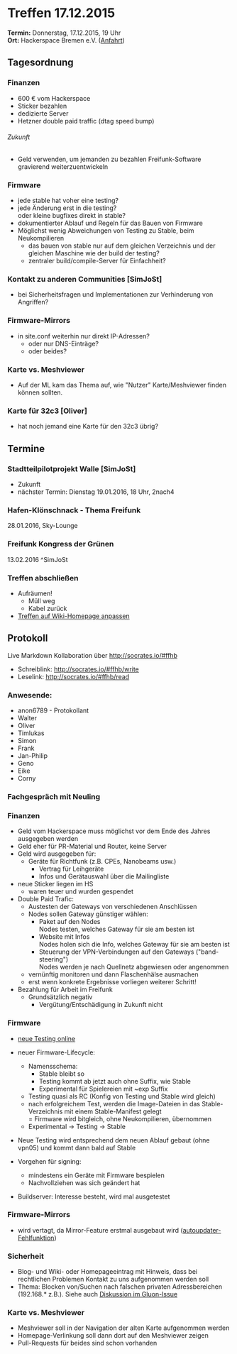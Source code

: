 # Treffen 17.12.2015
**Termin:** Donnerstag, 17.12.2015, 19 Uhr  
**Ort:** Hackerspace Bremen e.V. ([Anfahrt](https://www.hackerspace-bremen.de/anfahrt/))

## Tagesordnung
### Finanzen
* 600 € vom Hackerspace
* Sticker bezahlen
* dedizierte Server
* Hetzner double paid traffic (dtag speed bump)

###### Zukunft
* Geld verwenden, um jemanden zu bezahlen Freifunk-Software gravierend weiterzuentwickeln

### Firmware
* jede stable hat voher eine testing?
* jede Änderung erst in die testing?  
  oder kleine bugfixes direkt in stable?
* dokumentierter Ablauf und Regeln für das Bauen von Firmware
* Möglichst wenig Abweichungen von Testing zu Stable, beim Neukompilieren
  * das bauen von stable nur auf dem gleichen Verzeichnis und der gleichen Maschine wie der build der testing?
  * zentraler build/compile-Server für Einfachheit?

### Kontakt zu anderen Communities [SimJoSt]
* bei Sicherheitsfragen und Implementationen zur Verhinderung von Angriffen?

### Firmware-Mirrors
* in site.conf weiterhin nur direkt IP-Adressen?
  * oder nur DNS-Einträge?
  * oder beides?

### Karte vs. Meshviewer
* Auf der ML kam das Thema auf, wie "Nutzer" Karte/Meshviewer finden können sollten.

### Karte für 32c3 [Oliver]
* hat noch jemand eine Karte für den 32c3 übrig?


## Termine
### Stadtteilpilotprojekt Walle [SimJoSt]
* Zukunft
* nächster Termin: Dienstag 19.01.2016, 18 Uhr, 2nach4

### Hafen-Klönschnack - Thema Freifunk
28.01.2016, Sky-Lounge

### Freifunk Kongress der Grünen
13.02.2016 ^SimJoSt


### Treffen abschließen
* Aufräumen!
  * Müll weg
  * Kabel zurück
* [Treffen auf Wiki-Homepage anpassen](Home)


## Protokoll
Live Markdown Kollaboration über http://socrates.io/#ffhb
* Schreiblink: http://socrates.io/#ffhb/write
* Leselink: http://socrates.io/#ffhb/read

### Anwesende:
* anon6789 - Protokollant
* Walter
* Oliver
* Timlukas
* Simon
* Frank
* Jan-Philip
* Geno
* Eike
* Corny

### Fachgespräch mit Neuling

### Finanzen
* Geld vom Hackerspace muss möglichst vor dem Ende des Jahres ausgegeben werden
* Geld eher für PR-Material und Router, keine Server
* Geld wird ausgegeben für:
	* Geräte für Richtfunk (z.B. CPEs, Nanobeams usw.)
      * Vertrag für Leihgeräte
      * Infos und Gerätauswahl über die Mailingliste
* neue Sticker liegen im HS
	* waren teuer und wurden gespendet
* Double Paid Trafic:
	* Austesten der Gateways von verschiedenen Anschlüssen
    * Nodes sollen Gateway günstiger wählen:
        * Paket auf den Nodes  
          Nodes testen, welches Gateway für sie am besten ist
        * Website mit Infos  
          Nodes holen sich die Info, welches Gateway für sie am besten ist
        * Steuerung der VPN-Verbindungen auf den Gateways ("band-steering")  
          Nodes werden je nach Quellnetz abgewiesen oder angenommen
    * vernünftig monitoren und dann Flaschenhälse ausmachen
    * erst wenn konkrete Ergebnisse vorliegen weiterer Schritt!
* Bezahlung für Arbeit im Freifunk
	* Grundsätzlich negativ
        * Vergütung/Entschädigung in Zukunft nicht

### Firmware
* [neue Testing online](http://wiki.bremen.freifunk.net/Firmware/Changelog#freifunk-bremen-versionen_2015-1-2-bremen3-testing)
* neuer Firmware-Lifecycle:
    * Namensschema:
        * Stable bleibt so
        * Testing kommt ab jetzt auch ohne Suffix, wie Stable
        * Experimental für Spielereien mit ~exp Suffix
    * Testing quasi als RC (Konfig von Testing und Stable wird gleich)
    * nach erfolgreichem Test, werden die Image-Dateien in das Stable-Verzeichnis mit einem Stable-Manifest gelegt  
    = Firmware wird bitgleich, ohne Neukompilieren, übernommen
    * Experimental -> Testing -> Stable
* Neue Testing wird entsprechend dem neuen Ablauf gebaut (ohne vpn05) und kommt dann bald auf Stable

* Vorgehen für signing:
	* mindestens ein Geräte mit Firmware bespielen
  * Nachvollziehen was sich geändert hat
* Buildserver: Interesse besteht, wird mal ausgetestet

### Firmware-Mirrors
* wird vertagt, da Mirror-Feature erstmal ausgebaut wird ([autoupdater-Fehlfunktion](https://github.com/freifunk-gluon/gluon/issues/582))

### Sicherheit
* Blog- und Wiki- oder Homepageeintrag mit Hinweis, dass bei rechtlichen Problemen Kontakt zu uns aufgenommen werden soll
* Thema: Blocken von/Suchen nach falschen privaten Adressbereichen (192.168.* z.B.). Siehe auch [Diskussion im Gluon-Issue](https://github.com/freifunk-gluon/gluon/issues/541)

### Karte vs. Meshviewer
* Meshviewer soll in der Navigation der alten Karte aufgenommen werden
* Homepage-Verlinkung soll dann dort auf den Meshviewer zeigen
* Pull-Requests für beides sind schon vorhanden